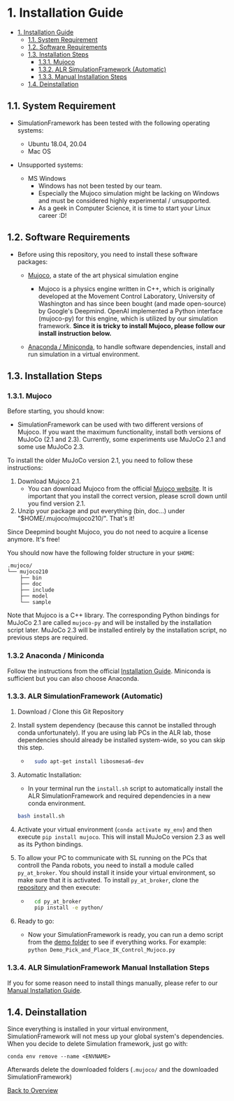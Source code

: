 # 1. Installation Guide

- [1. Installation Guide](#1-installation-guide)
	- [1.1. System Requirement](#11-system-requirement)
	- [1.2. Software Requirements](#12-software-requirements)
	- [1.3. Installation Steps](#13-installation-steps)
		- [1.3.1. Mujoco](#131-mujoco)
		- [1.3.2. ALR SimulationFramework (Automatic)](#132-alr-simulationframework-automatic)
		- [1.3.3. Manual Installation Steps](#133-manual-installation-steps)
	- [1.4. Deinstallation](#14-deinstallation)


## 1.1. System Requirement

- SimulationFramework has been tested with the following operating systems:

	- Ubuntu 18.04, 20.04
	- Mac OS

- Unsupported systems:

	- MS Windows
		- Windows has not been tested by our team.
		- Especially the Mujoco simulation might be lacking on Windows and must be considered highly experimental / unsupported.
		- As a geek in Computer Science, it is time to start your Linux career :D!

## 1.2. Software Requirements

- Before using this repository, you need to install these software packages:
	- [Mujoco](http://www.mujoco.org/), a state of the art physical simulation engine

		- Mujoco is a physics engine written in C++, which is originally developed at the Movement Control Laboratory, University of Washington and has since been bought (and made open-source) by Google's Deepmind. OpenAI implemented a Python interface (mujoco-py) for this engine, which is utilized by our simulation framework. **Since it is tricky to install Mujoco, please follow our install instruction below.**

	- [Anaconda / Miniconda](https://www.anaconda.com/), to handle software dependencies, install and run simulation in a virtual environment. 

## 1.3. Installation Steps
### 1.3.1. Mujoco
Before starting, you should know:
- SimulationFramework can be used with two different versions of Mujoco. If you want the maximum functionality, install both versions of MuJoCo (2.1 and 2.3). Currently, some experiments use MuJoCo 2.1 and some use MuJoCo 2.3.

To install the older MuJoCo version 2.1, you need to follow these instructions:

1. Download Mujoco 2.1. 
   - You can download Mujoco from the official [Mujoco website](https://mujoco.org/download). It is important that you install the correct version, please scroll down until you find version 2.1.
2. Unzip your package and put everything (bin, doc...) under "$HOME/.mujoco/mujoco210/". That's it!

Since Deepmind bought Mujoco, you do not need to acquire a license anymore. It's free!


You should now have the following folder structure in your `$HOME`:
```
.mujoco/  
└── mujoco210  
    ├── bin  
    ├── doc  
    ├── include  
    ├── model  
    └── sample  
```

Note that Mujoco is a C++ library. The corresponding Python bindings for MuJoCo 2.1 are called `mujoco-py` and will be installed by the installation script later. MuJoCo 2.3 will be installed entirely by the installation script, no previous steps are required.

### 1.3.2 Anaconda / Miniconda

Follow the instructions from the official [Installation Guide](https://docs.conda.io/projects/conda/en/latest/user-guide/install/index.html). Miniconda is sufficient but you can also choose Anaconda.

### 1.3.3. ALR SimulationFramework (Automatic)

1. Download / Clone this Git Repository


2. Install system dependency (because this cannot be installed through conda unfortunately). If you are using lab PCs in the ALR lab, those dependencies should already be installed system-wide, so you can skip this step.

   	- ```bash
		sudo apt-get install libosmesa6-dev
		```

3. Automatic Installation:
   - In your terminal run the `install.sh` script to automatically install the ALR SimulationFramework and required dependencies in a new conda environment.
   ```bash
   bash install.sh
   ```
4. Activate your virtual environment (`conda activate my_env`) and then execute `pip install mujoco`. This will install MuJoCo version 2.3 as well as its Python bindings.

5. To allow your PC to communicate with SL running on the PCs that controll the Panda robots, you need to install a module called `py_at_broker`. You should install it inside your virtual environment, so make sure that it is activated. To install `py_at_broker`, clone the [repository](https://github.com/ALRhub/py_at_broker) and then execute:
	- ```bash
		cd py_at_broker
		pip install -e python/
		```

6. Ready to go:
   - Now your SimulationFramework is ready, you can run a demo script from the [demo folder](../demos) to see if everything works. For example:  
```python Demo_Pick_and_Place_IK_Control_Mujoco.py```

### 1.3.4. ALR SimulationFramework Manual Installation Steps
If you for some reason need to install things manually, please refer to our [Manual Installation Guide](13_manual_install.md).

## 1.4. Deinstallation
Since everything is installed in your virtual environment, SimulationFramework will not mess up your global system's dependencies. When you decide to delete Simulation framework, just go with:

```conda env remove --name <ENVNAME>```

Afterwards delete the downloaded folders (`.mujoco/` and the downloaded SimulationFramework)

[Back to Overview](./)